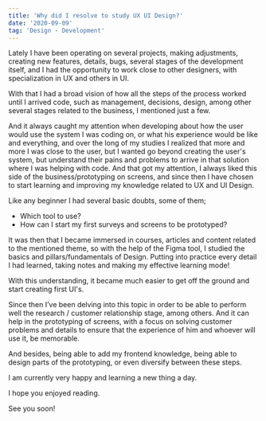 ```yaml
---
title: 'Why did I resolve to study UX UI Design?'
date: '2020-09-09'
tag: 'Design - Development'
---
```


Lately I have been operating on several projects, making adjustments, creating new features,
details, bugs, several stages of the development itself, and I had the opportunity to work
close to other designers, with specialization in UX and others in UI.

With that I had a broad vision of how all the steps of the process worked until I arrived
code, such as management, decisions, design, among other several stages
related to the business, I mentioned just a few.

And it always caught my attention when developing about how the user would use
the system I was coding on, or what his experience would be like and everything, and over the long
of my studies I realized that more and more I was close to the user, but I wanted
go beyond creating the user's system, but understand their pains and problems to arrive
in that solution where I was helping with code.
And that got my attention, I always liked this side of the business/prototyping on screens,
and since then I have chosen to start learning and improving my knowledge related to UX
and UI Design.

Like any beginner I had several basic doubts, some of them;

- Which tool to use?
- How can I start my first surveys and screens to be prototyped?

It was then that I became immersed in courses, articles and content related to the mentioned theme, so
with the help of the Figma tool, I studied the basics and pillars/fundamentals of Design.
Putting into practice every detail I had learned, taking notes and making my
effective learning mode!

With this understanding, it became much easier to get off the ground and start creating
first UI's.

Since then I’ve been delving into this topic in order to be able to perform well
the research / customer relationship stage, among others. And it can help in the prototyping of
screens, with a focus on solving customer problems and details to ensure that the
experience of him and whoever will use it, be memorable.

And besides, being able to add my frontend knowledge, being able to design parts of the prototyping,
or even diversify between these steps.

I am currently very happy and learning a new thing a day.

I hope you enjoyed reading.

See you soon!
